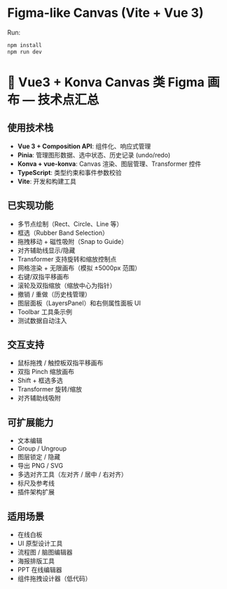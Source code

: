 # Figma-like Canvas (Vite + Vue 3)

Run:
```bash
npm install
npm run dev
```



# 🎯 Vue3 + Konva Canvas 类 Figma 画布 — 技术点汇总

## 使用技术栈
- **Vue 3 + Composition API**: 组件化、响应式管理
- **Pinia**: 管理图形数据、选中状态、历史记录 (undo/redo)
- **Konva + vue-konva**: Canvas 渲染、图层管理、Transformer 控件
- **TypeScript**: 类型约束和事件参数校验
- **Vite**: 开发和构建工具

## 已实现功能
- 多节点绘制（Rect、Circle、Line 等）
- 框选（Rubber Band Selection）
- 拖拽移动 + 磁性吸附（Snap to Guide）
- 对齐辅助线显示/隐藏
- Transformer 支持旋转和缩放控制点
- 网格渲染 + 无限画布（模拟 ±5000px 范围）
- 右键/双指平移画布
- 滚轮及双指缩放（缩放中心为指针）
- 撤销 / 重做（历史栈管理）
- 图层面板（LayersPanel）和右侧属性面板 UI
- Toolbar 工具条示例
- 测试数据自动注入

## 交互支持
- 鼠标拖拽 / 触控板双指平移画布
- 双指 Pinch 缩放画布
- Shift + 框选多选
- Transformer 旋转/缩放
- 对齐辅助线吸附

## 可扩展能力
- 文本编辑
- Group / Ungroup
- 图层锁定 / 隐藏
- 导出 PNG / SVG
- 多选对齐工具（左对齐 / 居中 / 右对齐）
- 标尺及参考线
- 插件架构扩展

## 适用场景
- 在线白板
- UI 原型设计工具
- 流程图 / 脑图编辑器
- 海报排版工具
- PPT 在线编辑器
- 组件拖拽设计器（低代码）

